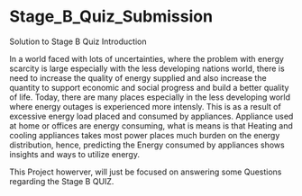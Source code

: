 # Stage_B_Quiz_Submission
Solution to Stage B Quiz
Introduction

In a world faced with lots of uncertainties, where the problem with energy scarcity is large especially with the less developing nations world, there is need to increase the quality of energy supplied and also increase the quantity to support economic and social progress and build a better quality of life. Today, there are many places especially in the less developing world where energy outages is experienced more intensly. This is as a result of excessive energy load placed and consumed by appliances. Appliance used at home or offices are energy consuming, what is means is that Heating and cooling appliances takes most power places much burden on the energy distribution, hence, predicting the Energy consumed by appliances shows insights and ways to utilize energy.

This Project howerver, will just be focused on answering some Questions regarding the Stage B QUIZ.
